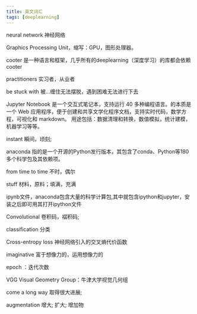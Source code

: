 ```yaml
---
title: 英文词汇
tags: [deeplearning]
---
```


neural network 神经网络

Graphics Processing Unit，缩写：GPU，图形处理器。

cooter 是一种语言和框架，几乎所有的deeplearning（深度学习）的库都会依赖cooter

practitioners 实习者，从业者

be stuck with 被…缠住无法摆脱，遇到困难无法进行下去

Jupyter Notebook 是一个交互式笔记本，支持运行 40 多种编程语言。的本质是一个 Web 应用程序，便于创建和共享文学化程序文档，支持实时代码，数学方程，可视化和 markdown。 用途包括：数据清理和转换，数值模拟，统计建模，机器学习等等。

instant 瞬间，顷刻;

anaconda 指的是一个开源的Python发行版本，其包含了conda、Python等180多个科学包及其依赖项。

from time to time 不时，偶尔

stuff 材料，原料；填满，充满

ipynb文件，anaconda包含大量的科学计算包,其中就包含ipython和jupyter，安装之后即可用其打开ipython文件

Convolutional 卷积码，褶积码;

classification 分类

Cross-entropy loss 神经网络引入的交叉熵代价函数

imaginative 富于想像力的，运用想像力的

epoch ：迭代次数

VGG Visual Geometry Group：牛津大学视觉几何组

come a long way 取得很大进展;

augmentation 增大; 扩大; 增加物
